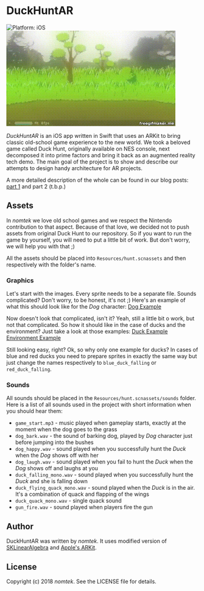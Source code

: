 # DuckHuntAR

![Platform: iOS](https://img.shields.io/badge/Platform-iOS-03A9F4.svg?style=flat)
![Gameplay Example](ReadmeAssets/preview.gif)

*DuckHuntAR* is an iOS app written in Swift that uses an ARKit to bring classic old-school game experience to the new world. We took a beloved game called Duck Hunt, originally available on NES console, next decomposed it into prime factors and bring it back as an augmented reality tech demo. The main goal of the project is to show and describe our attempts to design handy architecture for AR projects.

A more detailed description of the whole can be found in our blog posts: [part 1](https://medium.com/inborn-experience/combine-duckhunt-with-arkit-lesson-1-welcome-to-the-world-of-components-ada2c964c9da) and part 2 (t.b.p.)

## Assets

In *nomtek* we love old school games and we respect the Nintendo contribution to that aspect. Because of that love, we decided not to push assets from original Duck Hunt to our repository. So if you want to run the game by yourself, you will need to put a little bit of work. But don't worry, we will help you with that ;)

All the assets should be placed into `Resources/hunt.scnassets` and then respectively with the folder's name.

### Graphics

Let's start with the images. Every sprite needs to be a separate file. Sounds complicated? Don't worry, to be honest, it's not ;)
Here's an example of what this should look like for the *Dog* character:
[Dog Example](ReadmeAssets/dog_assets_example.png)

Now doesn't look that complicated, isn't it? Yeah, still a little bit o work, but not that complicated. So how it should like in the case of ducks and the environment?
Just take a look at those examples:
[Duck Example](ReadmeAssets/duck_assets_example.png)
[Environment Example](ReadmeAssets/textures_assets_example.png)

Still looking easy, right? Ok, so why only one example for ducks? In cases of blue and red ducks you need to prepare sprites in exactly the same way but just change the names respectively to `blue_duck_falling` or `red_duck_falling`.

### Sounds

All sounds should be placed in the `Resources/hunt.scnassets/sounds` folder.
Here is a list of all sounds used in the project with short information when you should hear them:
* `game_start.mp3` - music played when gameplay starts, exactly at the moment when the dog goes to the grass
* `dog_bark.wav` - the sound of barking dog, played by *Dog* character just before jumping into the bushes
* `dog_happy.wav` - sound played when you successfully hunt the *Duck* when the *Dog* shows off with her
* `dog_laugh.wav` - sound played when you fail to hunt the *Duck* when the *Dog* shows off and laughs at you
* `duck_falling_mono.wav` - sound played when you successfully hunt the *Duck* and she is falling down
* `duck_flying_quack_mono.wav` - sound played when the *Duck* is in the air. It's a combination of quack and flapping of the wings
* `duck_quack_mono.wav` - single quack sound
* `gun_fire.wav` - sound played when players fire the gun 

## Author

DuckHuntAR was written by *nomtek*. It uses modified version of [SKLinearAlgebra](https://github.com/apexskier/SKLinearAlgebra) and [Apple's ARKit](https://developer.apple.com/arkit/).

## License
Copyright (c) 2018 *nomtek*. See the LICENSE file for details.

